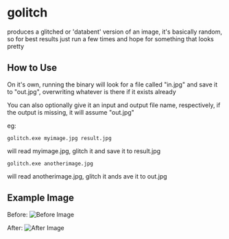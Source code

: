 # golitch
produces a glitched or 'databent' version of an image, it's basically random, so for best results just run a few times and hope for something that looks pretty

## How to Use
On it's own, running the binary will look for a file called "in.jpg" and save it to "out.jpg", overwriting whatever is there if it exists already

You can also optionally give it an input and output file name, respectively, if the output is missing, it will assume "out.jpg"

eg:

```golitch.exe myimage.jpg result.jpg```

will read myimage.jpg, glitch it and save it to result.jpg

```golitch.exe anotherimage.jpg```

will read anotherimage.jpg, glitch it ands ave it to out.jpg

## Example Image

Before:
![Before Image](http://i.imgur.com/LvpvH5X.jpg)

After:
![After Image](http://i.imgur.com/xIgpr7v.jpg)